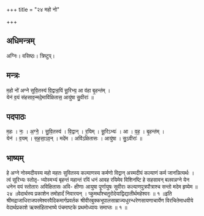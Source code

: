 +++
title = "२४ महो नो"

+++
## अधिमन्त्रम्
अग्निः। वसिष्ठः। त्रिष्टुप्।

## मन्त्रः
म॒हो नो॑ अग्ने सुवि॒तस्य॑ वि॒द्वान्र॒यिं सू॒रिभ्य॒ आ व॑हा बृ॒हन्त॑म् ।  
येन॑ व॒यं स॑हसाव॒न्मदे॒मावि॑क्षितास॒ आयु॑षा सु॒वीराः॑ ॥

## पदपाठः
म॒हः । नः॒ । अ॒ग्ने॒ । सु॒वि॒तस्य॑ । वि॒द्वान् । र॒यिम् । सू॒रिऽभ्यः॑ । आ । व॒ह॒ । बृ॒हन्त॑म् ।  
येन॑ । व॒यम् । स॒ह॒सा॒ऽव॒न् । मदे॑म । अवि॑ऽक्षितासः । आयु॑षा । सु॒ऽवीराः॑ ॥

## भाष्यम्
हे अग्ने नोस्मदीयस्य महो महतः सुवितस्य कल्याणस्य कर्मणो विद्वान् अस्मदीयं कल्याणं कर्म जानन्नित्यर्थः । त्वं सूरिभ्यः स्तोतृ- भ्योस्मभ्यं बृहन्तं महान्तं रयिं धनं आवह रयिमेव विशिनष्टि हे सहसावन् बलवन्नग्ने येन धनेन वयं स्तोतारः अविक्षितासः अवि- क्षीणाः आयुषा पूर्णायुषः सुवीराः कल्याणपुत्रपौत्राश्च सन्तो मदेम हृष्येम ॥ २४ ॥वेदार्थस्य प्रकाशेन तमोहार्दं निवारयन् । प्कुमर्थांश्चतुरोदेयाद्विद्यातीर्थमहेश्वरः ॥ १ ॥इति श्रीमद्राजाधिराजपरमेश्वरवैदिकमार्गप्रवर्तक श्रीवीरबुक्कभूपालसाम्राज्यधुरन्धरेणसायणाचार्येण विरचितेमाधवीये वेदार्थप्रकाशे ऋक्संहिताभाष्ये पंचमाष्टके प्रथमोध्यायः समाप्तः ॥ १ ॥